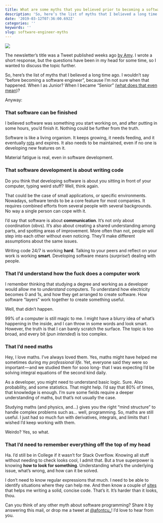 ```yaml
---
title: What are some myths that you believed prior to becoming a software engineer?
description: 'So, here’s the list of myths that I believed a long time ago.'
date: '2019-03-12T07:36:00.692Z'
categories: ''
keywords: ''
slug: software-engineer-myths
---
```


![](https://cdn-images-1.medium.com/max/2560/1*5K_ZAP91V-kNQ5gsOriazQ.jpeg)



The newsletter’s title was a Tweet published weeks ago [by Amy](https://twitter.com/TheAmyCode/status/1092116316196990976). I wrote a short response, but the questions have been in my head for some time, so I wanted to discuss the topic further.

So, here’s the list of myths that I believed a long time ago. I wouldn’t say “before becoming a software engineer”, because I’m not sure when that happened. When I as Junior? When I became “Senior” [(what does that even mean](https://medium.com/@afontcu/senior-developer-you-keep-using-that-word-i-dont-think-it-means-what-you-think-it-means-f935c1c36820))?

Anyway:

### That software can be finished

I believed software was something you start working on, and after putting in some hours, you’d finish it. Nothing could be further from the truth.

Software is like a living organism. It keeps growing, it needs feeding, and it eventually [rots](https://en.wikipedia.org/wiki/Software_rot) and expires. It also needs to be maintained, even if no one is developing new features on it.

Material fatigue is real, even in software development.

### That software development is about writing code

Do you think that developing software is about you sitting in front of your computer, typing weird stuff? Well, think again.

That could be the case of small applications, or specific environments. Nowadays, software tends to be a core feature for most companies. It requires combined efforts from several people with several backgrounds. No way a single person can cope with it.

I’d say that software is about **communication**. It’s not only about coordination (obvs). It’s also about creating a shared understanding among parts, and spotting areas of improvement. More often than not, people will step into each other without even noticing. They’ll make different assumptions about the same issues.

Writing code 24/7 is working **hard**. Talking to your peers and reflect on your work is working **smart**. Developing software means (_surprise!_) dealing with people.

### That I’d understand how the fuck does a computer work

I remember thinking that studying a degree and working as a developer would allow me to _understand_ computers. To understand how electricity becomes 0 and 1s, and how they get arranged to create software. How software “layers” work together to create something useful.

Well, that didn’t happen.

99% of a computer is still magic to me. I might have a blurry idea of what’s happening in the inside, and I can throw in some words and look smart. However, the truth is that I can barely scratch the surface. The topic is too broad, and every bit (_pun intended_) is too complex.

### That I’d need maths

Hey, I love maths. I’ve always loved them. Yes, maths might have helped me sometimes during my _professional life_. Yet, everyone said they were so important — and we studied them for sooo long- that I was expecting I’d be solving integral equations of the second kind daily.

As a developer, you might need to understand basic logic. Sure. Also probability, and some statistics. That might help. I’d say that 80% of times, that knowledge is enough. I’m sure some fields require a deeper understanding of maths, but that’s not usually the case.

Studying maths (and physics, and…) gives you the right “mind structure” to handle complex problems such as… well, programming. So, maths are still useful. I just had so much fun with derivatives, integrals, and limits that I wished I’d keep working with them.

Weirdo? Yes, so what.

### That I’d need to remember everything off the top of my head

Ha. I’d still be in College if it wasn’t for Stack Overflow. Knowing all stuff without needing to check looks cool, I admit that. But a true superpower is knowing **how to look for something**. Understanding what’s the underlying issue, what’s wrong, and how can it be solved.

I don’t need to know regular expressions that much. I need to be able to identify situations where they can help me. And then know a couple of [sites](https://regexr.com/) that helps me writing a solid, concise code. That’s it. It’s harder than it looks, thou.

Can you think of any other myth about software programming? Share it by answering this mail, or drop me a tweet at [@afontcu\_](https://twitter.com/afontcu_)! I’d love to hear from you.


